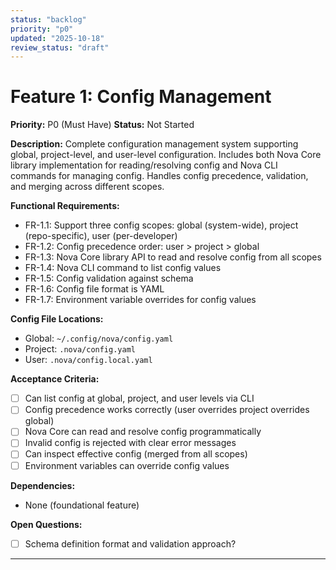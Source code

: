 ```yaml
---
status: "backlog"
priority: "p0"
updated: "2025-10-18"
review_status: "draft"
---
```


# Feature 1: Config Management
**Priority:** P0 (Must Have)
**Status:** Not Started

**Description:**
Complete configuration management system supporting global, project-level, and user-level configuration. Includes both Nova Core library implementation for reading/resolving config and Nova CLI commands for managing config. Handles config precedence, validation, and merging across different scopes.

**Functional Requirements:**
- FR-1.1: Support three config scopes: global (system-wide), project (repo-specific), user (per-developer)
- FR-1.2: Config precedence order: user > project > global
- FR-1.3: Nova Core library API to read and resolve config from all scopes
- FR-1.4: Nova CLI command to list config values
- FR-1.5: Config validation against schema
- FR-1.6: Config file format is YAML
- FR-1.7: Environment variable overrides for config values

**Config File Locations:**
- Global: `~/.config/nova/config.yaml`
- Project: `.nova/config.yaml`
- User: `.nova/config.local.yaml`

**Acceptance Criteria:**
- [ ] Can list config at global, project, and user levels via CLI
- [ ] Config precedence works correctly (user overrides project overrides global)
- [ ] Nova Core can read and resolve config programmatically
- [ ] Invalid config is rejected with clear error messages
- [ ] Can inspect effective config (merged from all scopes)
- [ ] Environment variables can override config values

**Dependencies:**
- None (foundational feature)

**Open Questions:**
- [ ] Schema definition format and validation approach?

---
